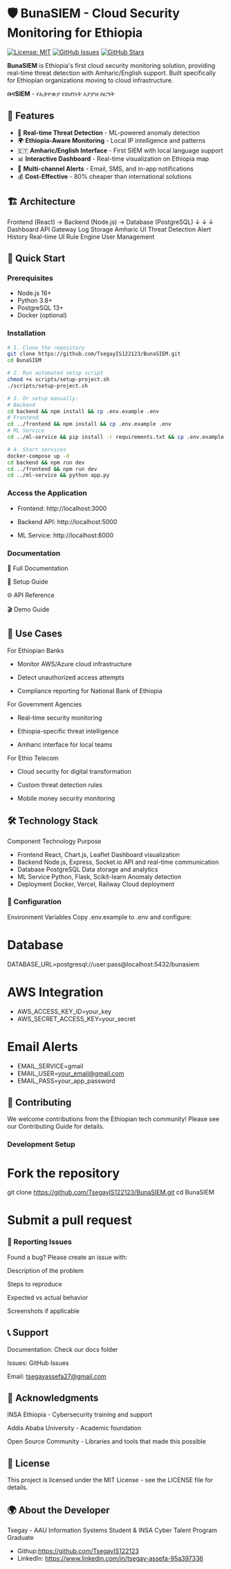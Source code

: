 # 🛡️ BunaSIEM - Cloud Security Monitoring for Ethiopia

[![License: MIT](https://img.shields.io/badge/License-MIT-yellow.svg)](https://opensource.org/licenses/MIT)
[![GitHub Issues](https://img.shields.io/github/issues/TsegayIS122123/BunaSIEM)](https://github.com/TsegayIS122123/BunaSIEM/issues)
[![GitHub Stars](https://img.shields.io/github/stars/TsegayIS122123/BunaSIEM)](https://github.com/TsegayIS122123/BunaSIEM/stargazers)

**BunaSIEM** is Ethiopia's first cloud security monitoring solution, providing real-time threat detection with Amharic/English support. Built specifically for Ethiopian organizations moving to cloud infrastructure.

**ቡናSIEM** - የኢትዮጵያ የደህንነት አያያዝ ስርዓት

## 🌟 Features

- 🚨 **Real-time Threat Detection** - ML-powered anomaly detection
- 🌍 **Ethiopia-Aware Monitoring** - Local IP intelligence and patterns
- 🇪🇹 **Amharic/English Interface** - First SIEM with local language support
- 📊 **Interactive Dashboard** - Real-time visualization on Ethiopia map
- 🔔 **Multi-channel Alerts** - Email, SMS, and in-app notifications
- 💰 **Cost-Effective** - 80% cheaper than international solutions

## 🏗️ Architecture
Frontend (React) → Backend (Node.js) → Database (PostgreSQL)
↓ ↓ ↓
Dashboard API Gateway Log Storage
Amharic UI Threat Detection Alert History
Real-time UI Rule Engine User Management


## 🚀 Quick Start

### Prerequisites
- Node.js 16+ 
- Python 3.8+
- PostgreSQL 13+
- Docker (optional)

### Installation

```bash
# 1. Clone the repository
git clone https://github.com/TsegayIS122123/BunaSIEM.git
cd BunaSIEM

# 2. Run automated setup script
chmod +x scripts/setup-project.sh
./scripts/setup-project.sh

# 3. Or setup manually:
# Backend
cd backend && npm install && cp .env.example .env
# Frontend  
cd ../frontend && npm install && cp .env.example .env
# ML Service
cd ../ml-service && pip install -r requirements.txt && cp .env.example .env

# 4. Start services
docker-compose up -d
cd backend && npm run dev
cd ../frontend && npm run dev
cd ../ml-service && python app.py
```
### Access the Application
- Frontend: http://localhost:3000

- Backend API: http://localhost:5000

- ML Service: http://localhost:8000

### Documentation
📖 Full Documentation

🔧 Setup Guide

🌐 API Reference

🎬 Demo Guide

## 🎯 Use Cases
For Ethiopian Banks
- Monitor AWS/Azure cloud infrastructure

- Detect unauthorized access attempts

- Compliance reporting for National Bank of Ethiopia

For Government Agencies
- Real-time security monitoring

- Ethiopia-specific threat intelligence

- Amharic interface for local teams

For Ethio Telecom
- Cloud security for digital transformation

- Custom threat detection rules

- Mobile money security monitoring

## 🛠️ Technology Stack
Component	 Technology	    Purpose
- Frontend	React, Chart.js, Leaflet	Dashboard visualization
- Backend	Node.js, Express, Socket.io	API and real-time communication
- Database	PostgreSQL	Data storage and analytics
- ML Service	Python, Flask, Scikit-learn	Anomaly detection
- Deployment	Docker, Vercel, Railway	Cloud deployment
### 🔧 Configuration
Environment Variables
Copy .env.example to .env and configure:

# Database
DATABASE_URL=postgresql://user:pass@localhost:5432/bunasiem

# AWS Integration
- AWS_ACCESS_KEY_ID=your_key
- AWS_SECRET_ACCESS_KEY=your_secret

# Email Alerts
- EMAIL_SERVICE=gmail
- EMAIL_USER=your_email@gmail.com
- EMAIL_PASS=your_app_password
## 🤝 Contributing
We welcome contributions from the Ethiopian tech community! Please see our Contributing Guide for details.

### Development Setup
# Fork the repository
git clone https://github.com/TsegayIS122123/BunaSIEM.git
cd BunaSIEM
# Submit a pull request
### 🐛 Reporting Issues
Found a bug? Please create an issue with:

Description of the problem

Steps to reproduce

Expected vs actual behavior

Screenshots if applicable

## 📞 Support
Documentation: Check our docs folder

Issues: GitHub Issues

Email: tsegayassefa27@gmail.com

## 🙏 Acknowledgments
INSA Ethiopia - Cybersecurity training and support

Addis Ababa University - Academic foundation

Open Source Community - Libraries and tools that made this possible

## 📜 License
This project is licensed under the MIT License - see the LICENSE file for details.

## 🌍 About the Developer
Tsegay - AAU Information Systems Student & INSA Cyber Talent Program Graduate

- Githup:https://github.com/TsegayIS122123
- LinkedIn: https://www.linkedin.com/in/tsegay-assefa-95a397336